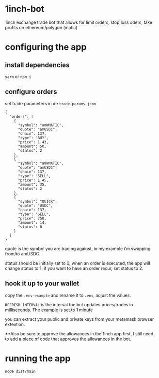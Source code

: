 # 1inch-bot
1inch exchange trade bot that allows for limit orders, stop loss oders, take profits on ethereum/polygon (matic)


# configuring the app

## install dependencies

`yarn` or `npm i`

## configure orders

set trade parameters in de `trade-params.json`

```
{
  "orders": [
    {
      "symbol": "amWMATIC",
      "quote": "amUSDC",
      "chain": 137,
      "type": "BUY",
      "price": 1.43,
      "amount": 50,
      "status": 2
    },
    {
      "symbol": "amWMATIC",
      "quote": "amUSDC",
      "chain": 137,
      "type": "SELL",
      "price": 1.45,
      "amount": 35,
      "status": 2
    },
    {
      "symbol": "QUICK",
      "quote": "USDC",
      "chain": 137,
      "type": "SELL",
      "price": 750,
      "amount": 14,
      "status": 0
    }
  ]
}
```

quote is the symbol you are trading against, in my example i'm swapping from/to amUSDC.

status should be initially set to 0, when an order is executed, the app will change status to 1.
if you want to have an order recur, set status to 2.

## hook it up to your wallet

copy the `.env-example` and rename it to `.env`, adjust the values.

`REFRESH_INTERVAL` is the interval the bot updates prices/trades in milliseconds. The example is set to 1 minute

you can extract your public and private keys from your metamask browser extention. 

**Also be sure to approve the allowances in the 1inch app first, I still need to add a piece of code that approves the allowances in the bot.

# running the app

`node dist/main`
